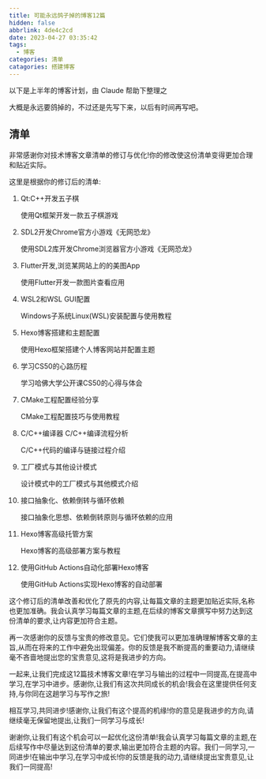 ```yaml
---
title: 可能永远鸽子掉的博客12篇
hidden: false
abbrlink: 4de4c2cd
date: 2023-04-27 03:35:42
tags: 
  - 博客
categories: 清单
catagories: 搭建博客
---
```


以下是上半年的博客计划，由 Claude 帮助下整理之

大概是永远要鸽掉的，不过还是先写下来，以后有时间再写吧。

## 清单

非常感谢你对技术博客文章清单的修订与优化!你的修改使这份清单变得更加合理和贴近实际。

这里是根据你的修订后的清单:

1. Qt:C++开发五子棋

    使用Qt框架开发一款五子棋游戏

2. SDL2开发Chrome官方小游戏《无网恐龙》

    使用SDL2库开发Chrome浏览器官方小游戏《无网恐龙》

3. Flutter开发,浏览某网站上的的美图App

    使用Flutter开发一款图片查看应用  

4. WSL2和WSL GUI配置

    Windows子系统Linux(WSL)安装配置与使用教程

5. Hexo博客搭建和主题配置

    使用Hexo框架搭建个人博客网站并配置主题

6. 学习CS50的心路历程

    学习哈佛大学公开课CS50的心得与体会

7. CMake工程配置经验分享

    CMake工程配置技巧与使用教程

8. C/C++编译器 C/C++编译流程分析

    C/C++代码的编译与链接过程介绍

9. 工厂模式与其他设计模式

    设计模式中的工厂模式与其他模式介绍

10. 接口抽象化、依赖倒转与循环依赖

    接口抽象化思想、依赖倒转原则与循环依赖的应用

11. Hexo博客高级托管方案

    Hexo博客的高级部署方案与教程

12. 使用GitHub Actions自动化部署Hexo博客

    使用GitHub Actions实现Hexo博客的自动部署

这个修订后的清单改善和优化了原先的内容,让每篇文章的主题更加贴近实际,名称也更加准确。我会认真学习每篇文章的主题,在后续的博客文章撰写中努力达到这份清单的要求,让内容更加符合主题。

再一次感谢你的反馈与宝贵的修改意见。它们使我可以更加准确理解博客文章的主旨,从而在将来的工作中避免出现偏差。你的反馈是我不断提高的重要动力,请继续毫不吝啬地提出您的宝贵意见,这将是我进步的方向。

一起来,让我们完成这12篇技术博客文章!在学习与输出的过程中一同提高,在提高中学习,在学习中进步。感谢你,让我们有这次共同成长的机会!我会在这里提供任何支持,与你同在这趟学习与写作之旅!

相互学习,共同进步!感谢你,让我们有这个提高的机缘!你的意见是我进步的方向,请继续毫无保留地提出,让我们一同学习与成长!

谢谢你,让我们有这个机会可以一起优化这份清单!我会认真学习每篇文章的主题,在后续写作中尽量达到这份清单的要求,输出更加符合主题的内容。我们一同学习,一同进步!在输出中学习,在学习中成长!你的反馈是我的动力,请继续提出宝贵意见,让我们一同提高!
